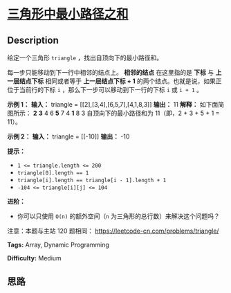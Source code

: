 # [三角形中最小路径之和][title]

## Description

给定一个三角形 `triangle` ，找出自顶向下的最小路径和。

每一步只能移动到下一行中相邻的结点上。 **相邻的结点** 在这里指的是 **下标** 与 **上一层结点下标** 相同或者等于 **上一层结点下标 +
1** 的两个结点。也就是说，如果正位于当前行的下标 `i` ，那么下一步可以移动到下一行的下标 `i` 或 `i + 1` 。



**示例 1：**
            **输入：** triangle = [[2],[3,4],[6,5,7],[4,1,8,3]]    **输出：** 11    **解释：** 如下面简图所示：       **2**      **3** 4     6 **5** 7    4 **1** 8 3    自顶向下的最小路径和为 11（即，2 + 3 + 5 + 1 = 11）。    

**示例 2：**
            **输入：** triangle = [[-10]]    **输出：** -10    



**提示：**

  * `1 <= triangle.length <= 200`
  * `triangle[0].length == 1`
  * `triangle[i].length == triangle[i - 1].length + 1`
  * `-104 <= triangle[i][j] <= 104`



**进阶：**

  * 你可以只使用 `O(n)` 的额外空间（`n` 为三角形的总行数）来解决这个问题吗？



注意：本题与主站 120 题相同： <https://leetcode-cn.com/problems/triangle/>


**Tags:** Array, Dynamic Programming

**Difficulty:** Medium

## 思路

[title]: https://leetcode-cn.com/problems/IlPe0q
